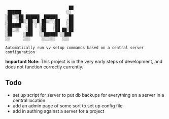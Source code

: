 ```
                            ██
 ██████                    ░░ 
░██░░░██ ██████  ██████     ██
░██  ░██░░██░░█ ██░░░░██   ░██
░██████  ░██ ░ ░██   ░██   ░██
░██░░░   ░██   ░██   ░██ ██░██
░██     ░███   ░░██████ ░░███ 
░░      ░░░     ░░░░░░   ░░░  

Automatically run vv setup commands based on a central server configuration

```

**Important Note:** This project is in the very early steps of development, and does not function correctly currently.


Todo
----
 * set up script for server to put db backups for everything on a server in a central location
 * add an admin page of some sort to set up config file
 * add in authing against a server for a project
